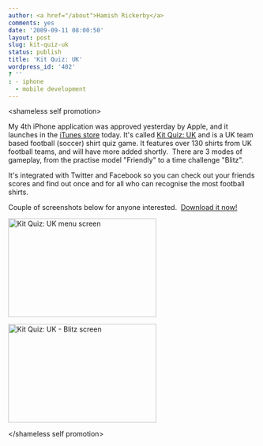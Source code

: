 ```yaml
---
author: <a href="/about">Hamish Rickerby</a>
comments: yes
date: '2009-09-11 08:00:50'
layout: post
slug: kit-quiz-uk
status: publish
title: 'Kit Quiz: UK'
wordpress_id: '402'
? ''
: - iphone
  - mobile development
---
```


&lt;shameless self promotion&gt;

My 4th iPhone application was approved yesterday by Apple, and it launches in the <a href="http://itunes.apple.com/WebObjects/MZStore.woa/wa/viewSoftware?id=329199029" target="_blank">iTunes store</a> today.  It's called <a href="http://itunes.apple.com/WebObjects/MZStore.woa/wa/viewSoftware?id=329199029" target="_blank">Kit Quiz: UK</a> and is a UK team based football (soccer) shirt quiz game.  It features over 130 shirts from UK football teams, and will have more added shortly.  There are 3 modes of gameplay, from the practise model "Friendly" to a time challenge "Blitz".

It's integrated with Twitter and Facebook so you can check out your friends scores and find out once and for all who can recognise the most football shirts.

Couple of screenshots below for anyone interested.  <a href="http://itunes.apple.com/WebObjects/MZStore.woa/wa/viewSoftware?id=329199029" target="_blank">Download it now!</a>

<a href="http://hamishrickerby.com/wp-content/uploads/2009/09/kit-quiz-start.png"><img class="size-medium wp-image-404" title="Kit Quiz: UK Menu" src="http://hamishrickerby.com/wp-content/uploads/2009/09/kit-quiz-start-300x200.png" alt="Kit Quiz: UK menu screen" width="300" height="200" /></a>

<a href="http://hamishrickerby.com/wp-content/uploads/2009/09/kit-quiz-game.png"><img class="size-medium wp-image-403" title="Kit Quiz: UK - Blitz" src="http://hamishrickerby.com/wp-content/uploads/2009/09/kit-quiz-game-300x200.png" alt="Kit Quiz: UK - Blitz screen" width="300" height="200" /></a>

&lt;/shameless self promotion&gt;